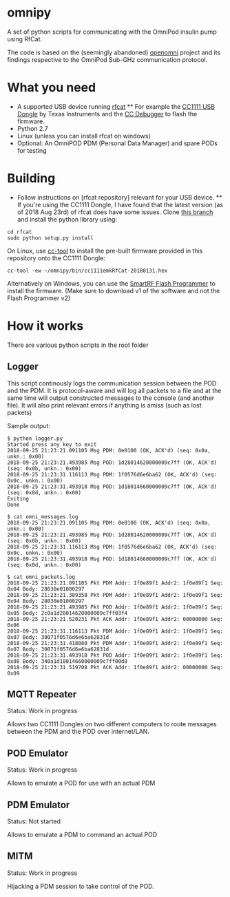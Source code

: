 # omnipy
A set of python scripts for communicating with the OmniPod insulin pump using RfCat.

The code is based on the (seemingly abandoned) [openomni](https://github.com/openaps/openomni/) project and its findings respective to the OmniPod Sub-GHz communication protocol.

# What you need

* A supported USB device running [rfcat](https://github.com/atlas0fd00m/rfcat)
** For example the [CC1111 USB Dongle](http://www.ti.com/tool/CC1111EMK868-915) by Texas Instruments and the [CC Debugger](https://www.ti.com/tool/CC-DEBUGGER) to flash the firmware.
* Python 2.7
* Linux (unless you can install rfcat on windows)
* Optional: An OmniPOD PDM (Personal Data Manager) and spare PODs for testing

# Building

* Follow instructions on [rfcat repository] relevant for your USB device.
** If you're using the CC1111 Dongle, I have found that the latest version (as of 2018 Aug 23rd) of rfcat does have some issues. Clone [this branch](https://github.com/atlas0fd00m/rfcat/tree/651ce73864ebac97590a9cc294aa72f0451350a9) and install the python library using:

```
cd rfcat
sudo python setup.py install
```

On Linux, use [cc-tool](https://sourceforge.net/projects/cctool/) to install the pre-built firmware provided in this repository onto the CC1111 Dongle:

```
cc-tool -ew ~/omnipy/bin/cc1111emkRfCat-20180131.hex
```

Alternatively on Windows, you can use the [SmartRF Flash Programmer](http://www.ti.com/tool/flash-programmer) to install the firmware. (Make sure to download v1 of the software and not the Flash Programmer v2)

# How it works

There are various python scripts in the root folder

## Logger

This script continously logs the communication session between the POD and the PDM. It is protocol-aware and will log all packets to a file and at the same time will output constructed messages to the console (and another file). It will also print relevant errors if anything is amiss (such as lost packets)

Sample output:

```
$ python logger.py
Started press any key to exit
2018-09-25 21:23:21.091105 Msg PDM: 0e0100 (OK, ACK'd) (seq: 0x0a, unkn.: 0x00)
2018-09-25 21:23:21.493985 Msg POD: 1d28014620000009c7ff (OK, ACK'd) (seq: 0x0b, unkn.: 0x00)
2018-09-25 21:23:31.116113 Msg PDM: 1f0576d6e6ba62 (OK, ACK'd) (seq: 0x0c, unkn.: 0x00)
2018-09-25 21:23:31.493918 Msg POD: 1d18014660000009c7ff (OK, ACK'd) (seq: 0x0d, unkn.: 0x00)
Exiting
Done

$ cat omni_messages.log 
2018-09-25 21:23:21.091105 Msg PDM: 0e0100 (OK, ACK'd) (seq: 0x0a, unkn.: 0x00)
2018-09-25 21:23:21.493985 Msg POD: 1d28014620000009c7ff (OK, ACK'd) (seq: 0x0b, unkn.: 0x00)
2018-09-25 21:23:31.116113 Msg PDM: 1f0576d6e6ba62 (OK, ACK'd) (seq: 0x0c, unkn.: 0x00)
2018-09-25 21:23:31.493918 Msg POD: 1d18014660000009c7ff (OK, ACK'd) (seq: 0x0d, unkn.: 0x00)

$ cat omni_packets.log 
2018-09-25 21:23:21.091105 Pkt PDM Addr: 1f0e89f1 Addr2: 1f0e89f1 Seq: 0x04 Body: 28030e01000297
2018-09-25 21:23:21.389358 Pkt PDM Addr: 1f0e89f1 Addr2: 1f0e89f1 Seq: 0x04 Body: 28030e01000297
2018-09-25 21:23:21.493985 Pkt POD Addr: 1f0e89f1 Addr2: 1f0e89f1 Seq: 0x05 Body: 2c0a1d28014620000009c7ff03f4
2018-09-25 21:23:21.520231 Pkt ACK Addr: 1f0e89f1 Addr2: 00000000 Seq: 0x06
2018-09-25 21:23:31.116113 Pkt PDM Addr: 1f0e89f1 Addr2: 1f0e89f1 Seq: 0x07 Body: 30071f0576d6e6ba62831d
2018-09-25 21:23:31.418080 Pkt PDM Addr: 1f0e89f1 Addr2: 1f0e89f1 Seq: 0x07 Body: 30071f0576d6e6ba62831d
2018-09-25 21:23:31.493918 Pkt POD Addr: 1f0e89f1 Addr2: 1f0e89f1 Seq: 0x08 Body: 340a1d18014660000009c7ff00d8
2018-09-25 21:23:31.519708 Pkt ACK Addr: 1f0e89f1 Addr2: 00000000 Seq: 0x09
```

## MQTT Repeater
Status: Work in progress

Allows two CC1111 Dongles on two different computers to route messages between the PDM and the POD over internet/LAN.

## POD Emulator
Status: Work in progress

Allows to emulate a POD for use with an actual PDM

## PDM Emulator
Status: Not started

Allows to emulate a PDM to command an actual POD

## MITM
Status: Work in progress

Hijacking a PDM session to take control of the POD.
